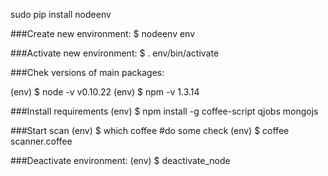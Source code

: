 sudo pip install nodeenv

###Create new environment:
$ nodeenv env

###Activate new environment:
$ . env/bin/activate

###Chek versions of main packages:

(env) $ node -v
v0.10.22
(env) $ npm -v
1.3.14

###Install requirements
(env) $ npm install -g coffee-script qjobs mongojs

###Start scan
(env) $ which coffee            #do some check
(env) $ coffee scanner.coffee

###Deactivate environment:
(env) $ deactivate_node
